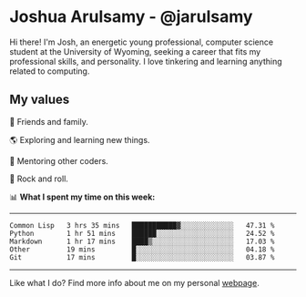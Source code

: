 # Joshua Arulsamy - @jarulsamy

Hi there! I'm Josh, an energetic young professional, computer science student at the University of Wyoming, seeking a career that fits my professional skills, and personality. I love tinkering and learning anything related to computing.

## My values

:yellow_heart: Friends and family.

:earth_americas: Exploring and learning new things.

:book: Mentoring other coders.

:guitar: Rock and roll.

:bar_chart: **What I spent my time on this week:**

------
<!--START_SECTION:waka-->
```text
Common Lisp   3 hrs 35 mins   ███████████▓░░░░░░░░░░░░░   47.31 % 
Python        1 hr 51 mins    ██████░░░░░░░░░░░░░░░░░░░   24.52 % 
Markdown      1 hr 17 mins    ████▒░░░░░░░░░░░░░░░░░░░░   17.03 % 
Other         19 mins         █░░░░░░░░░░░░░░░░░░░░░░░░   04.18 % 
Git           17 mins         █░░░░░░░░░░░░░░░░░░░░░░░░   03.87 % 
```
<!--END_SECTION:waka-->
------

Like what I do? Find more info about me on my personal [webpage](https://arulsamy.me).
